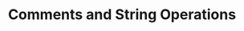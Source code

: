---
title: Comments and String Operations
description: "Comments and String Operations"
hide_table_of_contents: true
---